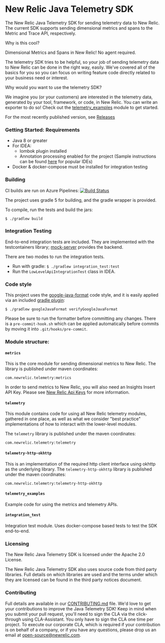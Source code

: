 # New Relic Java Telemetry SDK 
The New Relic Java Telemetry SDK for sending telemetry data to New Relic.
The current SDK supports sending dimensional metrics and spans to the Metric and Trace API, respectively.

Why is this cool?

Dimensional Metrics and Spans in New Relic! No agent required. 

The telemetry SDK tries to be helpful, so your job of sending telemetry data to New Relic can be done in the right way, easily. We've covered all of the basics for you so you can focus on writing feature code directly related to your business need or interest.

Why would you want to use the telemetry SDK?

We imagine you (or your customers) are interested in the telemetry data, generated by your tool, framework, or code, in New Relic. You can write an exporter to do so! Check out the [telemetry_examples](telemetry_examples) module to get started.

For the most recently published version, see [Releases](https://github.com/newrelic/newrelic-telemetry-sdk-java/releases)

### Getting Started: Requirements

* Java 8 or greater
* For IDEA:
    * lombok plugin installed
    * Annotation processing enabled for the project (Sample instructions can be found [here](https://immutables.github.io/apt.html) for popular IDEs)
* Docker & docker-compose must be installed for integration testing

### Building
CI builds are run on Azure Pipelines: 
[![Build Status](https://dev.azure.com/newrelic-builds/java/_apis/build/status/PR%20build%20for%20java%20telemetry?branchName=master)](https://dev.azure.com/newrelic-builds/java/_build/latest?definitionId=8&branchName=master)

The project uses gradle 5 for building, and the gradle wrapper is provided.

To compile, run the tests and build the jars:

`$ ./gradlew build`

### Integration Testing

End-to-end integration tests are included. 
They are implemented with the testcontainers library; [mock-server](https://github.com/jamesdbloom/mockserver) provides the backend.

There are two modes to run the integration tests.
* Run with gradle: `$ ./gradlew integration_test:test`
* Run the `LowLevelApiIntegrationTest` class in IDEA.

### Code style
This project uses the [google-java-format](https://github.com/google/google-java-format) code style, and it is 
easily applied via an included [gradle plugin](https://github.com/sherter/google-java-format-gradle-plugin):

`$ ./gradlew googleJavaFormat verifyGoogleJavaFormat`

Please be sure to run the formatter before committing any changes. There is a `pre-commit-hook.sh` which can 
be applied automatically before commits by moving it into `.git/hooks/pre-commit`.

### Module structure:

#### `metrics`
This is the core module for sending dimensional metrics to New Relic. The library is published under maven coordinates:

`com.newrelic.telemetry:metrics`

In order to send metrics to New Relic, you will also need an Insights Insert API Key. 
Please see [New Relic Api Keys](https://docs.newrelic.com/docs/apis/getting-started/intro-apis/understand-new-relic-api-keys#user-api-key)
for more information.

#### `telemetry`
This module contains code for using all New Relic telemetry modules, gathered in one place, as well as what we 
consider "best practice" implementations of how to interact with the lower-level modules.

The `telemetry` library is published under the maven coordinates:

`com.newrelic.telemetry:telemetry`


#### `telemetry-http-okhttp`
This is an implementation of the required http client interface using okhttp as the underlying library.
The `telemetry-http-okhttp` library is published under the maven coordinates:

`com.newrelic.telemetry:telemetry-http-okhttp`

#### `telemetry_examples`
Example code for using the metrics and telemetry APIs.

#### `integration_test`
Integration test module. Uses docker-compose based tests to test the SDK end-to-end.

### Licensing
The New Relic Java Telemetry SDK is licensed under the Apache 2.0 License.

The New Relic Java Telemetry SDK also uses source code from third party libraries. 
Full details on which libraries are used and the terms under which they are licensed can be found in the 
third party notices document.

### Contributing
Full details are available in our [CONTRIBUTING.md](CONTRIBUTING.md) file. 
We'd love to get your contributions to improve the Java Telemetry SDK! Keep in mind when you submit your pull request, you'll need to sign the CLA via the click-through using CLA-Assistant. You only have to sign the CLA one time per project.
To execute our corporate CLA, which is required if your contribution is on behalf of a company, or if you have any questions, please drop us an email at open-source@newrelic.com. 
